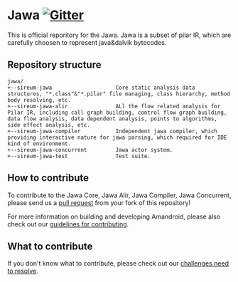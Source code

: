 Jawa [![Gitter](https://badges.gitter.im/sireum/jawa.svg)](https://gitter.im/sireum/jawa?utm_source=badge&utm_medium=badge&utm_campaign=pr-badge)
========================

This is official reporitory for the Jawa. Jawa is a subset of pilar IR, which are carefully choosen to represent java&dalvik bytecodes.

## Repository structure

```
jawa/
+--sireum-jawa                    Core static analysis data structures, "*.class"&"*.pilar" file managing, class hierarchy, method body resolving, etc.
+--sireum-jawa-alir               ALl the flow related analysis for Pilar IR, including call graph building, control flow graph building, data flow analysis, data dependent analysis, points to algorithms, side effect analysis, etc.
+--sireum-jawa-compiler           Independent jawa compiler, which providing interactive nature for jawa parsing, which required for IDE kind of environment.
+--sireum-jawa-concurrent         Jawa actor system.
+--sireum-jawa-test               Test suite.
```

## How to contribute

To contribute to the Jawa Core, Jawa Alir, Jawa Compiler, Jawa Concurrent, please send us a [pull request](https://help.github.com/articles/using-pull-requests/#fork--pull) from your fork of this repository!

For more information on building and developing Amandroid, please also check out our [guidelines for contributing](CONTRIBUTING.md).
 
## What to contribute

If you don't know what to contribute, please check out our [challenges need to resolve](CHALLENGE.md).
